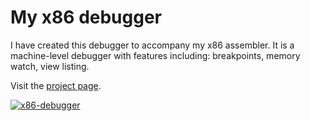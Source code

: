 # My x86 debugger

I have created this debugger to accompany my x86 assembler. It is a machine-level debugger with features including: breakpoints, memory watch, view listing.

Visit the [project page](http://sebastianmihai.com/snowdrop/debugger.html).

[![](http://sebastianmihai.com/snowdrop/images/dbg1.jpg "x86-debugger")](http://sebastianmihai.com/snowdrop/debugger.html)
